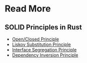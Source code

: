 # Read More

## SOLID Principles in Rust

- [Open/Closed Principle](t04_open_closed_principle/README.md)
- [Liskov Substitution Principle](t05_liskov_substitution_principle/README.md)
- [Interface Segregation Principle](t06_interface_segregation_principle/README.md)
- [Dependency Inversion Principle](t07_dependency_inversion_principle/README.md)